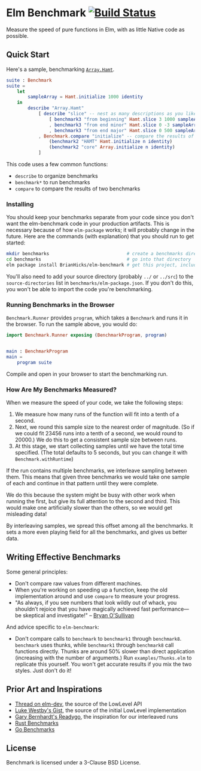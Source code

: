 # Elm Benchmark [![Build Status](https://travis-ci.org/BrianHicks/elm-benchmark.svg?branch=master)](https://travis-ci.org/BrianHicks/elm-benchmark)

Measure the speed of pure functions in Elm, with as little Native code as possible.

## Quick Start

Here's a sample, benchmarking [`Array.Hamt`](http://package.elm-lang.org/packages/Skinney/elm-array-exploration/latest).

```elm
suite : Benchmark
suite =
    let
        sampleArray = Hamt.initialize 1000 identity
    in
        describe "Array.Hamt"
            [ describe "slice" -- nest as many descriptions as you like
                [ benchmark3 "from beginning" Hamt.slice 3 1000 sampleArray
                , benchmark3 "from end minor" Hamt.slice 0 -3 sampleArray
                , benchmark3 "from end major" Hamt.slice 0 500 sampleArray ]
            , Benchmark.compare "initialize" -- compare the results of two benchmarks
                (benchmark2 "HAMT" Hamt.initialize n identity)
                (benchmark2 "core" Array.initialize n identity)
            ]
```

This code uses a few common functions:

-   `describe` to organize benchmarks
-   `benchmark*` to run benchmarks
-   `compare` to compare the results of two benchmarks

### Installing

You should keep your benchmarks separate from your code since you don't want the elm-benchmark code in your production artifacts.
This is necessary because of how `elm-package` works; it will probably change in the future.
Here are the commands (with explanation) that you should run to get started:

```sh
mkdir benchmarks                             # create a benchmarks directory
cd benchmarks                                # go into that directory
elm package install BrianHicks/elm-benchmark # get this project, including the browser runner
```

You'll also need to add your source directory (probably `../` or `../src`) to the `source-directories` list in `benchmarks/elm-package.json`.
If you don't do this, you won't be able to import the code you're benchmarking.

### Running Benchmarks in the Browser

`Benchmark.Runner` provides `program`, which takes a `Benchmark` and runs it in the browser.
To run the sample above, you would do:

```elm
import Benchmark.Runner exposing (BenchmarkProgram, program)


main : BenchmarkProgram
main =
    program suite
```

Compile and open in your browser to start the benchmarking run.

### How Are My Benchmarks Measured?

When we measure the speed of your code, we take the following steps:

1.  We measure how many runs of the function will fit into a tenth of a second.
2.  Next, we round this sample size to the nearest order of magnitude.
    (So if we could fit 23456 runs into a tenth of a second, we would round to 20000.)
    We do this to get a consistent sample size between runs.
3.  At this stage, we start collecting samples until we have the total time specified.
    (The total defaults to 5 seconds, but you can change it with `Benchmark.withRuntime`)

If the run contains multiple benchmarks, we interleave sampling between them.
This means that given three benchmarks we would take one sample of each and continue in that pattern until they were complete.

We do this because the system might be busy with other work when running the first, but give its full attention to the second and third.
This would make one artificially slower than the others, so we would get misleading data!

By interleaving samples, we spread this offset among all the benchmarks.
It sets a more even playing field for all the benchmarks, and gives us better data.

## Writing Effective Benchmarks

Some general principles:

-   Don't compare raw values from different machines.
-   When you're working on speeding up a function, keep the old implementation around and use `compare` to measure your progress.
-   "As always, if you see numbers that look wildly out of whack, you shouldn’t rejoice that you have magically achieved fast performance—be skeptical and investigate!" – [Bryan O'Sullivan](http://www.serpentine.com/criterion/tutorial.html)

And advice specific to `elm-benchmark`:

-   Don't compare calls to `benchmark` to `benchmark1` through `benchmark8`.
    `benchmark` uses thunks, while `benchmark1` through `benchmark8` call functions directly.
    Thunks are around 50% slower than direct application (increasing with the number of arguments.)
    Run `examples/Thunks.elm` to replicate this yourself.
    You won't get accurate results if you mix the two styles.
    Just don't do it!

## Prior Art and Inspirations

-   [Thread on elm-dev](https://groups.google.com/forum/#!topic/elm-dev/6YyRsZ0vtDg), the source of the LowLevel API
-   [Luke Westby's Gist](https://gist.github.com/lukewestby/9d8e2b0816d417eae926ed86c01de0b8), the source of the initial LowLevel implementation
-   [Gary Bernhardt's Readygo](https://github.com/garybernhardt/readygo#timing-methodology), the inspiration for our interleaved runs
-   [Rust Benchmarks](https://doc.rust-lang.org/1.1.0/src/test/lib.rs.html#1090-1161)
-   [Go Benchmarks](https://golang.org/src/testing/benchmark.go#L250)

## License

Benchmark is licensed under a 3-Clause BSD License.
